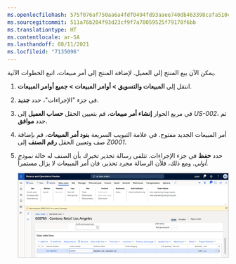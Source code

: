 ```yaml
---
ms.openlocfilehash: 575f076af750aa6a4fdf0494fd93aaee740db463398cafa510c4c6cd5c16380f
ms.sourcegitcommit: 511a76b204f93d23cf9f7a70059525f79170f6bb
ms.translationtype: HT
ms.contentlocale: ar-SA
ms.lasthandoff: 08/11/2021
ms.locfileid: "7135096"
---
```

يمكن الآن بيع المنتج إلى العميل. لإضافة المنتج إلى أمر مبيعات، اتبع الخطوات الآتية.

1. انتقل إلى **المبيعات والتسويق > أوامر المبيعات > جميع أوامر المبيعات**.
1. في جزء "الإجراءات"، حدد **جديد**.
1. في مربع الحوار **إنشاء أمر مبيعات**، قم بتعيين الحقل **حساب العميل** إلى *US-002*، ثم حدد **موافق**.
1. أمر المبيعات الجديد مفتوح. في علامة التبويب السريعة **بنود أمر المبيعات**، قم بإضافة صف وتعيين الحقل **رقم الصنف** إلى *Z0001*.
1. حدد **حفظ** في جزء الإجراءات. تتلقى رسالة تحذير تخبرك بأن الصنف له حالة *نموذج أولي*. ومع ذلك، فلأن الرسالة مجرد تحذير، فان أمر المبيعات لا يزال مستمراً.

    [![أمر مبيعات للمنتج الهندسي.](../media/sales-order-eng-product-ss.png)](../media/sales-order-eng-product-ss.png#lightbox)
